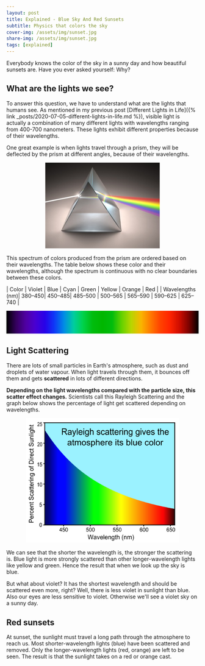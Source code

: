 ```yaml
---
layout: post
title: Explained - Blue Sky And Red Sunsets
subtitle: Physics that colors the sky
cover-img: /assets/img/sunset.jpg
share-img: /assets/img/sunset.jpg
tags: [explained]
---
```


Everybody knows the color of the sky in a sunny day and how beautiful sunsets are. Have you ever asked yourself: Why?

## What are the lights we see?
To answer this question, we have to understand what are the lights that humans see. As mentioned in my previous post [Different Lights in Life]({% link _posts/2020-07-05-different-lights-in-life.md %}), visible light is actually a combination of many different lights with wavelengths ranging from 400-700 nanometers. These lights exhibit different properties because of their wavelengths.

One great example is when lights travel through a prism, they will be deflected by the prism at different angles, because of their wavelengths. 

<p align="center">
<img src = "/assets/img/prismatic-colors.jpg" width = "300"/>
</p>

This spectrum of colors produced from the prism are ordered based on their wavelengths. The table below shows these color and their wavelengths, although the spectrum is continuous with no clear boundaries between these colors.

| Color | Violet  | Blue | Cyan | Green | Yellow | 	Orange | Red | 
| Wavelengths (nm)| 380–450|  450–485| 485–500 | 500–565 | 565–590 | 590–625 | 625–740 |

<img src = "/assets/img/visible_spectrum.png"/>

## Light Scattering
There are lots of small particles in Earth's atmosphere, such as dust and droplets of water vapour. When light travels through them, it bounces off them and gets **scattered** in lots of different directions. 

**Depending on the light wavelengths compared with the particle size, this scatter effect changes.** Scientists call this Rayleigh Scattering and the graph below shows the percentage of light get scattered depending on wavelengths.

<p align="center">
<img src = "/assets/img/sunlight_scattering.png" width = "400"/>
</p>

We can see that the shorter the wavelength is, the stronger the scattering is. Blue light is more strongly scattered than other longer-wavelength lights like yellow and green. Hence the result that when we look up the sky is blue. 

But what about violet? It has the shortest wavelength and should be scattered even more, right? Well, there is less violet in sunlight than blue. Also our eyes are less sensitive to violet. Otherwise we'll see a violet sky on a sunny day.

## Red sunsets
At sunset, the sunlight must travel a long path through the atmosphere to reach us. Most shorter-wavelength lights (blue) have been scattered and removed. Only the longer-wavelength lights (red, orange) are left to be seen. The result is that the sunlight takes on a red or orange cast.